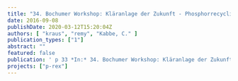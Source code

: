 ```yaml
---
title: "34. Bochumer Workshop: Kläranlage der Zukunft - Phosphorrecycling: Aktueller Stand und Perspektiven"
date: 2016-09-08
publishDate: 2020-03-12T15:20:04Z
authors: [ "kraus", "remy", "Kabbe, C." ]
publication_types: ["1"]
abstract: ""
featured: false
publication: ' p 33 *In:* 34. Bochumer Workshop: Kläranlage der Zukunft. Bochum. 2016-09-08'
projects: ["p-rex"]
---
```


